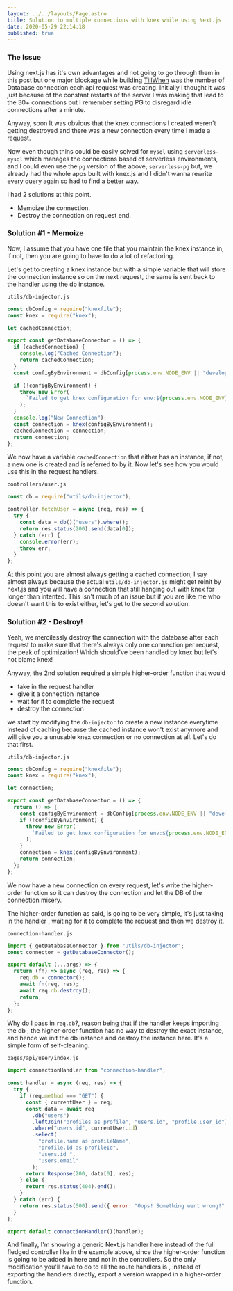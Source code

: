 ```yaml
---
layout: ../../layouts/Page.astro
title: Solution to multiple connections with knex while using Next.js
date: 2020-05-29 22:14:18
published: true
---
```


### The Issue

Using next.js has it's own advantages and not going to go through them in this post but one major blockage while building [TillWhen](https://tillwhen.barelyhuman.dev) was the number of Database connection each api request was creating. Initially I thought it was just because of the constant restarts of the server I was making that lead to the 30+ connections but I remember setting PG to disregard idle connections after a minute.

Anyway, soon It was obvious that the knex connections I created weren't getting destroyed and there was a new connection every time I made a request.

Now even though thins could be easily solved for `mysql` using `serverless-mysql` which manages the connections based of serverless environments, and I could even use the `pg` version of the above, `serverless-pg` but, we already had the whole apps built with knex.js and I didn't wanna rewrite every query again so had to find a better way.

I had 2 solutions at this point.

- Memoize the connection.
- Destroy the connection on request end.

### Solution #1 - Memoize

Now, I assume that you have one file that you maintain the knex instance in, if not, then you are going to have to do a lot of refactoring.

Let's get to creating a knex instance but with a simple variable that will store the connection instance so on the next request, the same is sent back to the handler using the db instance.

`utils/db-injector.js`

```js
const dbConfig = require("knexfile");
const knex = require("knex");

let cachedConnection;

export const getDatabaseConnector = () => {
  if (cachedConnection) {
    console.log("Cached Connection");
    return cachedConnection;
  }
  const configByEnvironment = dbConfig[process.env.NODE_ENV || "development"];

  if (!configByEnvironment) {
    throw new Error(
      `Failed to get knex configuration for env:${process.env.NODE_ENV}`
    );
  }
  console.log("New Connection");
  const connection = knex(configByEnvironment);
  cachedConnection = connection;
  return connection;
};
```

We now have a variable `cachedConnection` that either has an instance, if not, a new one is created and is referred to by it. Now let's see how you would use this in the request handlers.

`controllers/user.js`

```js
const db = require("utils/db-injector");

controller.fetchUser = async (req, res) => {
  try {
    const data = db()("users").where();
    return res.status(200).send(data[0]);
  } catch (err) {
    console.error(err);
    throw err;
  }
};
```

At this point you are almost always getting a cached connection, I say almost always because the actual `utils/db-injector.js` might get reinit by next.js and you will have a connection that still hanging out with knex for longer than intented. This isn't much of an issue but if you are like me who doesn't want this to exist either, let's get to the second solution.

### Solution #2 - Destroy!

Yeah, we mercilessly destroy the connection with the database after each request to make sure that there's always only one connection per request, the peak of optimization! Which should've been handled by knex but let's not blame knex!

Anyway, the 2nd solution required a simple higher-order function that would

- take in the request handler
- give it a connection instance
- wait for it to complete the request
- destroy the connection

we start by modifying the `db-injector` to create a new instance everytime instead of caching because the cached instance won't exist anymore and will give you a unusable knex connection or no connection at all. Let's do that first.

`utils/db-injector.js`

```js
const dbConfig = require("knexfile");
const knex = require("knex");

let connection;

export const getDatabaseConnector = () => {
  return () => {
    const configByEnvironment = dbConfig[process.env.NODE_ENV || "development"];
    if (!configByEnvironment) {
      throw new Error(
        `Failed to get knex configuration for env:${process.env.NODE_ENV}`
      );
    }
    connection = knex(configByEnvironment);
    return connection;
  };
};
```

We now have a new connection on every request, let's write the higher-order function so it can destroy the connection and let the DB of the connection misery.

The higher-order function as said, is going to be very simple, it's just taking in the handler , waiting for it to complete the request and then we destroy it.

`connection-handler.js`

```js
import { getDatabaseConnector } from "utils/db-injector";
const connector = getDatabaseConnector();

export default (...args) => {
  return (fn) => async (req, res) => {
    req.db = connector();
    await fn(req, res);
    await req.db.destroy();
    return;
  };
};
```

Why do I pass in `req.db`?, reason being that if the handler keeps importing the db , the higher-order function has no way to destroy the exact instance, and hence we init the db instance and destroy the instance here. It's a simple form of self-cleaning.

`pages/api/user/index.js`

```js
import connectionHandler from "connection-handler";

const handler = async (req, res) => {
  try {
    if (req.method === "GET") {
      const { currentUser } = req;
      const data = await req
        .db("users")
        .leftJoin("profiles as profile", "users.id", "profile.user_id")
        .where("users.id", currentUser.id)
        .select(
          "profile.name as profileName",
          "profile.id as profileId",
          "users.id ",
          "users.email"
        );
      return Response(200, data[0], res);
    } else {
      return res.status(404).end();
    }
  } catch (err) {
    return res.status(500).send({ error: "Oops! Something went wrong!" });
  }
};

export default connectionHandler()(handler);
```

And finally, I'm showing a generic Next.js handler here instead of the full fledged controller like in the example above, since the higher-order function is going to be added in here and not in the controllers. So the only modification you'll have to do to all the route handlers is , instead of exporting the handlers directly, export a version wrapped in a higher-order function.
